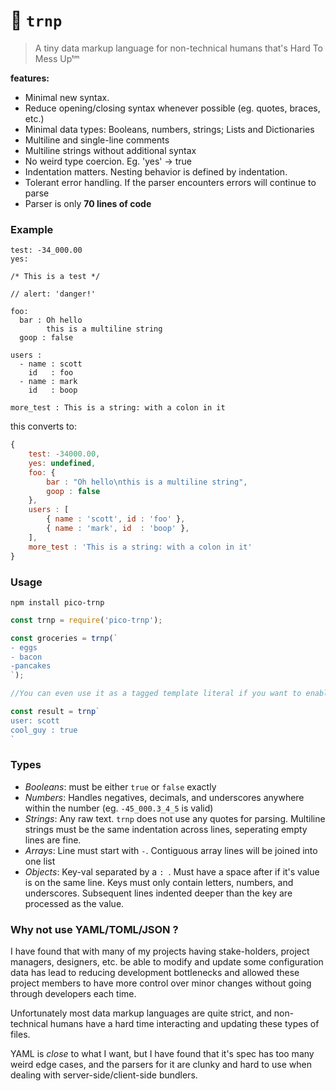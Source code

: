 # 🍠 `trnp`

> A tiny data markup language for non-technical humans that's Hard To Mess Upᵗᵐ


**features:**
- Minimal new syntax.
- Reduce opening/closing syntax whenever possible (eg. quotes, braces, etc.)
- Minimal data types: Booleans, numbers, strings; Lists and Dictionaries
- Multiline and single-line comments
- Multiline strings without additional syntax
- No weird type coercion. Eg. 'yes' -> true
- Indentation matters. Nesting behavior is defined by indentation.
- Tolerant error handling. If the parser encounters errors will continue to parse
- Parser is only **70 lines of code**



### Example

```
test: -34_000.00
yes:

/* This is a test */

// alert: 'danger!'

foo:
  bar : Oh hello
        this is a multiline string
  goop : false

users :
  - name : scott
    id   : foo
  - name : mark
    id   : boop

more_test : This is a string: with a colon in it
```

this converts to:

```js
{
	test: -34000.00,
	yes: undefined,
	foo: {
		bar : "Oh hello\nthis is a multiline string",
		goop : false
	},
	users : [
		{ name : 'scott', id : 'foo' },
		{ name : 'mark', id  : 'boop' },
	],
	more_test : 'This is a string: with a colon in it'
}
```

### Usage

```
npm install pico-trnp
```

```js
const trnp = require('pico-trnp');

const groceries = trnp(`
- eggs
- bacon
-pancakes
`);

//You can even use it as a tagged template literal if you want to enable syntax highlighting within your editor

const result = trnp`
user: scott
cool_guy : true
`
```

### Types

- *Booleans*: must be either `true` or `false` exactly
- *Numbers*: Handles negatives, decimals, and underscores anywhere within the number (eg. `-45_000.3_4_5` is valid)
- *Strings*: Any raw text. `trnp` does not use any quotes for parsing. Multiline strings must be the same indentation across lines, seperating empty lines are fine.
- *Arrays*: Line must start with `-`. Contiguous array lines will be joined into one list
- *Objects*: Key-val separated by a `: `. Must have a space after if it's value is on the same line. Keys must only contain letters, numbers, and underscores. Subsequent lines indented deeper than the key are processed as the value.


### Why not use YAML/TOML/JSON ?
I have found that with many of my projects having stake-holders, project managers, designers, etc. be able to modify and update some configuration data has lead to reducing development bottlenecks and allowed these project members to have more control over minor changes without going through developers each time.

Unfortunately most data markup languages are quite strict, and non-technical humans have a hard time interacting and updating these types of files.

YAML is _close_ to what I want, but I have found that it's spec has too many weird edge cases, and the parsers for it are clunky and hard to use when dealing with server-side/client-side bundlers.

